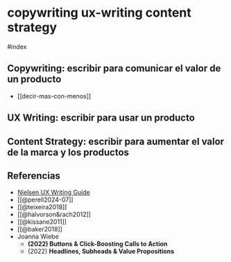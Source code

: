 # copywriting ux-writing content strategy
#index

## Copywriting: escribir para comunicar el valor de un producto

- [[decir-mas-con-menos]]

## UX Writing: escribir para usar un producto

## Content Strategy: escribir para aumentar el valor de la marca y los productos

## Referencias

- [Nielsen UX Writing Guide](https://www.nngroup.com/articles/ux-writing-study-guide/)
- [[@perell2024-07]]
- [[@teixeira2018]]
- [[@halvorson&rach2012]]
- [[@kissane2011]]
- [[@baker2018]]
- Joanna Wiebe
    - **(2022) Buttons & Click-Boosting Calls to Action**
    - (2022) **Headlines, Subheads & Value Propositions**